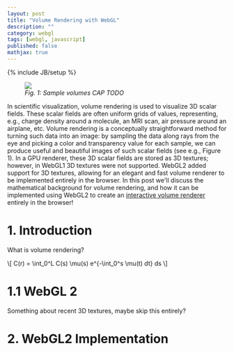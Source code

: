 ```yaml
---
layout: post
title: "Volume Rendering with WebGL"
description: ""
category: webgl
tags: [webgl, javascript]
published: false
mathjax: true
---
```

{% include JB/setup %}

<figure>
	<img class="img-fluid" src="https://i.imgur.com/YqdyKCj.png"/>
	<figcaption><i>Fig. 1: Sample volumes CAP TODO</i></figcaption>
</figure>

In scientific visualization, volume rendering is used to visualize
3D scalar fields. These scalar fields are often
uniform grids of values, representing,
e.g., charge density around a molecule,
an MRI scan, air pressure around an airplane, etc.
Volume rendering is a conceptually straightforward method
for turning such data into an image: by sampling the data
along rays from the eye and picking
a color and transparency value for each sample, we can
produce useful and beautiful images of such scalar fields
(see e.g., Figure 1).
In a GPU renderer, these 3D scalar fields are stored
as 3D textures; however, in WebGL1 3D textures were
not supported. WebGL2 added support for 3D textures,
allowing for an elegant and fast volume renderer to be
implemented entirely in the browser.
In this post we'll discuss the mathematical background
for volume rendering, and how it can be implemented using
WebGL2 to create an
[interactive volume renderer](https://www.willusher.io/webgl-volume-raycaster/)
entirely in the browser!

<!--more-->

# 1. Introduction

What is volume rendering?

\\[
C(r) = \int_0^L C(s) \mu(s) e^{-\int_0^s \mu(t) dt} ds
\\]

# 1.1 WebGL 2

Something about recent 3D textures, maybe skip this entirely?

# 2. WebGL2 Implementation

